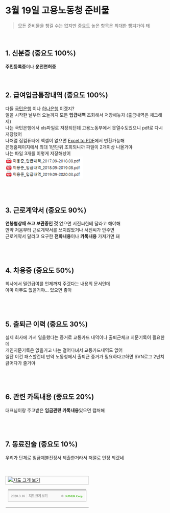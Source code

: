 # 3월 19일 고용노동청 준비물

> 모든 준비물을 챙길 수는 없지만 중요도 높은 항목은 최대한 챙겨가야 돼    
<br>

## 1. 신분증 (중요도 100%)
**주민등록증**이나 **운전면허증**
<br><br><br>
## 2. 급여입금통장내역 (중요도 100%)
다들 [국민은행](https://www.kbstar.com/) 이나 [하나은행](https://www.kebhana.com/index.html) 이겠지?   
일을 시작한 날부터 오늘까지 모든 **입급내역** 조회해서 저장해놓자 (출금내역은 체크해제)   
나는 국민은행에서 xls파일로 저장되던데 고용노동부에서 못열수도있으니 pdf로 다시 저장했어   
나처럼 집컴퓨터에 엑셀이 없으면 [Excel to PDF](https://smallpdf.com/kr/excel-to-pdf)에서 변환가능해    
은행홈페이지에서 최대 1년단위 조회되니까 파일이 2개이상 나올거야   
나는 파일 3개를 이렇게 저장해놨어   
![입급내역](log.png)  
<br><br><br>
## 3. 근로계약서 (중요도 90%)
**연봉협상때 쓰고 보관중인 것** 
없으면 서진씨한테 달라고 해야해  
만약 처음부터 근로계약서를 쓰지않았거나 서진씨가 안주면  
근로계약서 달라고 요구한 **전화내용**이나 **카톡내용** 가져가면 돼   
<br><br><br>
## 4. 차용증 (중요도 50%)
회사에서 밀린급여를 언제까지 주겠다는 내용의 문서인데  
아마 아무도 없을거야... 있으면 좋아    
<br><br><br>
## 5. 출퇴근 이력 (중요도 30%)    
실제 회사에 가서 일을했다는 증거로 교통카드 내역이나 출퇴근체크 지문기록이 필요한데   
개인지문기록은 없을거고 나는 걸어다녀서 교통카드내역도 없어   
일단 이건 패스할건데 만약 노동청에서 출퇴근 증거가 필요하다고하면 SVN로그 2년치 긁어다가 줄거야   
<br><br><br>
## 6. 관련 카톡내용 (중요도 20%) 
대표님이랑 주고받은 **임금관련 카톡내용**있으면 캡처해   
<br><br><br>
## 7. 동료진술 (중요도 10%)   
우리가 단체로 임금체불진정서 제출한거라서 저절로 인정 되겠네
<br><br><br>




<table cellpadding="0" cellspacing="0" width="536"> <tr> <td style="border:1px solid #cecece;"><a href="https://v4.map.naver.com/?searchCoord=8cc6eab5e037a1612cce4d12cfefbf430d39bbbab5109635f0c55202fbf31dc7&query=7ISc7Jq46rOg7Jqp64W464%2BZ7LKt&tab=1&lng=5f10bbe75e4d5096a0ed59383fa88cf8&mapMode=0&mpx=0161b12982b7aa65543f82426b0e8d274875c90addd518d0abaec4d91ee6181348f2027aeffad1a8f6e3ac9a9a7a4bd181a7f96f0f5fbf783ff632eac376443e&lat=b7e78ef42c2e3914bc947d08de43be22&dlevel=10&enc=b64&menu=location" target="_blank"><img src="http://prt.map.naver.com/mashupmap/print?key=p1584340120591_1060111419" width="534" height="418" alt="지도 크게 보기" title="지도 크게 보기" border="0" style="vertical-align:top;"/></a></td> </tr> <tr> <td> <table cellpadding="0" cellspacing="0" width="100%"> <tr> <td height="30" bgcolor="#f9f9f9" align="left" style="padding-left:9px; border-left:1px solid #cecece; border-bottom:1px solid #cecece;"> <span style="font-family: tahoma; font-size: 11px; color:#666;">2020.3.16</span>&nbsp;<span style="font-size: 11px; color:#e5e5e5;">|</span>&nbsp;<a style="font-family: dotum,sans-serif; font-size: 11px; color:#666; text-decoration: none; letter-spacing: -1px;" href="https://v4.map.naver.com/?searchCoord=8cc6eab5e037a1612cce4d12cfefbf430d39bbbab5109635f0c55202fbf31dc7&query=7ISc7Jq46rOg7Jqp64W464%2BZ7LKt&tab=1&lng=5f10bbe75e4d5096a0ed59383fa88cf8&mapMode=0&mpx=0161b12982b7aa65543f82426b0e8d274875c90addd518d0abaec4d91ee6181348f2027aeffad1a8f6e3ac9a9a7a4bd181a7f96f0f5fbf783ff632eac376443e&lat=b7e78ef42c2e3914bc947d08de43be22&dlevel=10&enc=b64&menu=location" target="_blank">지도 크게 보기</a> </td> <td width="98" bgcolor="#f9f9f9" align="right" style="text-align:right; padding-right:9px; border-right:1px solid #cecece; border-bottom:1px solid #cecece;"> <span style="float:right;"><span style="font-size:9px; font-family:Verdana, sans-serif; color:#444;">&copy;&nbsp;</span>&nbsp;<a style="font-family:tahoma; font-size:9px; font-weight:bold; color:#2db400; text-decoration:none;" href="https://www.navercorp.com" target="_blank">NAVER Corp.</a></span> </td> </tr> </table> </td> </tr> </table>
